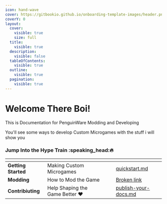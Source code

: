 ```yaml
---
icon: hand-wave
cover: https://gitbookio.github.io/onboarding-template-images/header.png
coverY: 0
layout:
  cover:
    visible: true
    size: full
  title:
    visible: true
  description:
    visible: false
  tableOfContents:
    visible: true
  outline:
    visible: true
  pagination:
    visible: true
---
```


# Welcome There Boi!

This is Documentation for PenguinWare Modding and Developing

You'll see some ways to develop Custom Microgames with the stuff i will show you

### Jump Into the Hype Train :speaking\_head::fire:

<table data-view="cards"><thead><tr><th></th><th></th><th data-hidden data-card-cover data-type="files"></th><th data-hidden></th><th data-hidden data-card-target data-type="content-ref"></th></tr></thead><tbody><tr><td><strong>Getting Started</strong></td><td>Making Custom Microgames</td><td></td><td></td><td><a href="getting-started/quickstart.md">quickstart.md</a></td></tr><tr><td><strong>Modding</strong></td><td>How to Mod the Game</td><td></td><td></td><td><a href="broken-reference">Broken link</a></td></tr><tr><td><strong>Contribiuting</strong></td><td>Help Shaping the Game Better <span data-gb-custom-inline data-tag="emoji" data-code="2764">❤️</span></td><td></td><td></td><td><a href="getting-started/publish-your-docs.md">publish-your-docs.md</a></td></tr></tbody></table>
